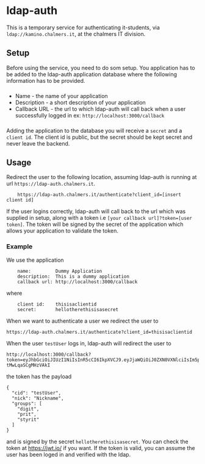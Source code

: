 # ldap-auth
This is a temporary service for authenticating it-students, via ```ldap://kamino.chalmers.it```, at the chalmers IT division.
## Setup
Before using the service, you need to do som setup. You application has to be added to the ldap-auth application database where the following information has to be provided. <br>
### 
- Name - the name of your application
- Description - a short description of your application
- Callback URL - the url to which ldap-auth will call back when a user successfully logged in ex: ```http://localhost:3000/callback```
### 
Adding the application to the database you will receive a ```secret``` and a ```client id```. The client id is public, but the secret should be kept secret and never leave the backend. <br>
## Usage
Redirect the user to the following location, assuming ldap-auth is running at url ```https://ldap-auth.chalmers.it```.<br>
```
    https://ldap-auth.chalmers.it/authenticate?client_id=[insert client id]
```
If the user logins correctly, ldap-auth will call back to the url which was supplied in setup, along with a token i.e ```[your callback url]?token=[user token]```. The token will be signed by the secret of the application which allows your application to validate the token.

### Example
We use the application
```
	name:         Dummy Application
	description:  This is a dummy application
	callback url: http://localhost:3000/callback
```
where
```
    client id:    thisisaclientid
	secret:       hellotherethisisasecret
```

When we want to authenticate a user we redirect the user to
```
https://ldap-auth.chalmers.it/authenticate?client_id=thisisaclientid
```

When the user ```testUser``` logs in, ldap-auth will redirect the user to 
```
http://localhost:3000/callback?token=eyJhbGciOiJIUzI1NiIsInR5cCI6IkpXVCJ9.eyJjaWQiOiJ0ZXN0VXNlciIsIm5pY2siOiJOaWNrbmFtZSIsImdyb3VwcyI6WyJkaWdpdCIsInByaXQiLCJzdHlyaXQiXX0.EwoDK_VMgDhjLTpJTku9KRDZB4-tMwLqaSCgMHzVAkI
```

the token has the payload
```
{
  "cid": "testUser",
  "nick": "Nickname",
  "groups": [
    "digit",
    "prit",
    "styrit"
  ]
}
```
and is signed by the secret ```hellotherethisisasecret```. You can check the token at https://jwt.io/ if you want. If the token is valid, you can assume the user has been loged in and verified with the ldap.